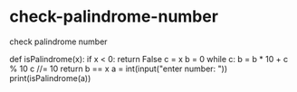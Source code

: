 # check-palindrome-number
check palindrome number

def isPalindrome(x):
    if x < 0:
        return False
    c = x
    b = 0
    while c: 
        b = b * 10 + c % 10
        c //= 10
    return b == x
a = int(input("enter number: "))
print(isPalindrome(a))
